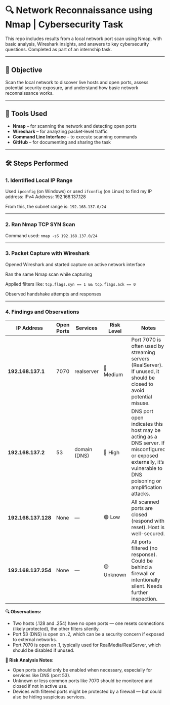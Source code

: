 # 🔍 Network Reconnaissance using Nmap | Cybersecurity Task

This repo includes results from a local network port scan using Nmap, with basic analysis, Wireshark insights, and answers to key cybersecurity questions. Completed as part of an internship task.

---

## 🎯 Objective

Scan the local network to discover live hosts and open ports, assess potential security exposure, and understand how basic network reconnaissance works.

---

## 🧰 Tools Used

- **Nmap** – for scanning the network and detecting open ports  
- **Wireshark** – for analyzing packet-level traffic  
- **Command Line Interface** – to execute scanning commands  
- **GitHub** – for documenting and sharing the task

---

## 🛠️ Steps Performed

### 1. Identified Local IP Range

Used `ipconfig` (on Windows) or used `ifconfig` (on Linux) to find my IP address:
IPv4 Address: 192.168.137.128

From this, the subnet range is: `192.168.137.0/24`

---

### 2. Ran Nmap TCP SYN Scan

Command used:
`nmap -sS 192.168.137.0/24` 

---

### 3. Packet Capture with Wireshark
Opened Wireshark and started capture on active network interface

Ran the same Nmap scan while capturing

Applied filters like: `tcp.flags.syn == 1 && tcp.flags.ack == 0`

Observed handshake attempts and responses

---

### 4. Findings and Observations

| IP Address          | Open Ports | Services     | Risk Level | Notes                                                                                                                                                               |
| ------------------- | ---------- | ------------ | ---------- | ------------------------------------------------------------------------------------------------------------------------------------------------------------------- |
| **192.168.137.1**   | 7070       | realserver   | 🔶 Medium  | Port 7070 is often used by streaming servers (RealServer). If unused, it should be closed to avoid potential misuse.                                                |
| **192.168.137.2**   | 53         | domain (DNS) | 🔴 High    | DNS port open indicates this host may be acting as a DNS server. If misconfigured or exposed externally, it’s vulnerable to DNS poisoning or amplification attacks. |
| **192.168.137.128** | None       | —            | 🟢 Low     | All scanned ports are closed (respond with reset). Host is well-secured.                                                                                            |
| **192.168.137.254** | None       | —            | 🟡 Unknown | All ports filtered (no response). Could be behind a firewall or intentionally silent. Needs further inspection.                                                     |


**🔍 Observations:**

- Two hosts (.128 and .254) have no open ports — one resets connections (likely protected), the other filters silently.
- Port 53 (DNS) is open on .2, which can be a security concern if exposed to external networks.
- Port 7070 is open on .1, typically used for RealMedia/RealServer, which should be disabled if unused.


**🔐 Risk Analysis Notes:**

- Open ports should only be enabled when necessary, especially for services like DNS (port 53).
- Unknown or less common ports like 7070 should be monitored and closed if not in active use.
- Devices with filtered ports might be protected by a firewall — but could also be hiding suspicious services.



